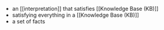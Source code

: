 - an [[interpretation]] that satisfies [[Knowledge Base (KB)]]
- satisfying everything in a [[Knowledge Base (KB)]]
- a set of facts